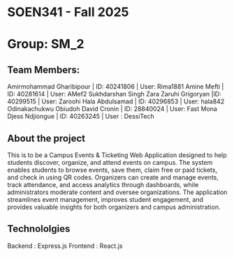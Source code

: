 # SOEN341 - Fall 2025
# Group: SM_2
## Team Members:
Amirmohammad Gharibipour | ID: 40241806 | User: Rima1881
Amine Mefti | ID: 40281614 | User: AMef2
Sukhdarshan Singh
Zara Zaruhi Grigoryan |ID: 40299515 | User: Zaroohi
Hala Abdulsamad | ID: 40296853 | User: hala842
Odinakachukwu Obiudoh
David Cronin | ID: 28840024 | User: Fast Mona
Djess Ndjiongue | ID: 40263245 | User : DessiTech


## About the project
This is to be a Campus Events & Ticketing Web Application designed to help students discover, organize, and attend events on campus. The system enables students to browse events, save them, claim free or paid tickets, and check in using QR codes. Organizers can create and manage events, track attendance, and access analytics through dashboards, while administrators moderate content and oversee organizations. The application streamlines event management, improves student engagement, and provides valuable insights for both organizers and campus administration.


## Technololgies
Backend : Express.js
Frontend : React.js
